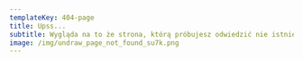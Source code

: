 ```yaml
---
templateKey: 404-page
title: Upss...
subtitle: Wygląda na to że strona, którą próbujesz odwiedzić nie istnieje
image: /img/undraw_page_not_found_su7k.png
---
```

